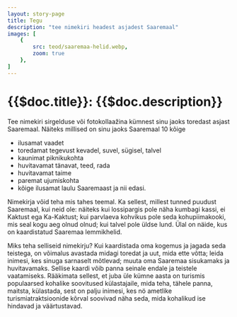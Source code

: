 ```yaml
---
layout: story-page
title: Tegu
description: "tee nimekiri headest asjadest Saaremaal"
images: [
    {
        src: teod/saaremaa-helid.webp,
        zoom: true
    },
]
---
```


# {{$doc.title}}: {{$doc.description}}

Tee nimekiri sirgelduse või fotokollaažina kümnest sinu jaoks toredast asjast Saaremaal. Näiteks millised on sinu jaoks Saaremaal 10 kõige 
- ilusamat vaadet
- toredamat tegevust kevadel, suvel, sügisel, talvel
- kaunimat piknikukohta
- huvitavamat tänavat, teed, rada
- huvitavamat taime
- paremat ujumiskohta
- kõige ilusamat laulu Saaremaast
ja nii edasi.

Nimekirja võid teha mis tahes teemal. Ka sellest, millest tunned puudust Saaremaal, kui neid ole: näiteks kui lossipargis pole näha kumbagi kassi, ei Kaktust ega Ka-Kaktust; kui parvlaeva kohvikus pole seda kohupiimakooki, mis seal kogu aeg olnud olnud; kui talvel pole üldse lund. Ülal on näide, kus on kaardistatud Saaremaa lemmikhelid. 

Miks teha selliseid nimekirju? Kui kaardistada oma kogemus ja jagada seda teistega, on võimalus avastada midagi toredat ja uut, mida ette võtta; leida inimesi, kes sinuga sarnaselt mõtlevad; muuta oma Saaremaa sisukamaks ja huvitavamaks. Sellise kaardi võib panna seinale endale ja teistele vaatamiseks. Rääkimata sellest, et juba üle kümne aasta on turismis populaarsed kohalike soovitused külastajaile, mida teha, tähele panna, maitsta, külastada, sest on palju inimesi, kes nö ametlike turismiatraktsioonide kõrval soovivad näha seda, mida kohalikud ise hindavad ja väärtustavad.




<!-- <details-wrapper summary="Lisaks" icon="icon-park-outline:six-points">


</details-wrapper> -->

